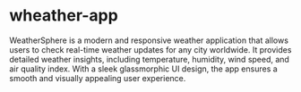 # wheather-app
WeatherSphere is a modern and responsive weather application that allows users to check real-time weather updates for any city worldwide. It provides detailed weather insights, including temperature, humidity, wind speed, and air quality index. With a sleek glassmorphic UI design, the app ensures a smooth and visually appealing user experience.

